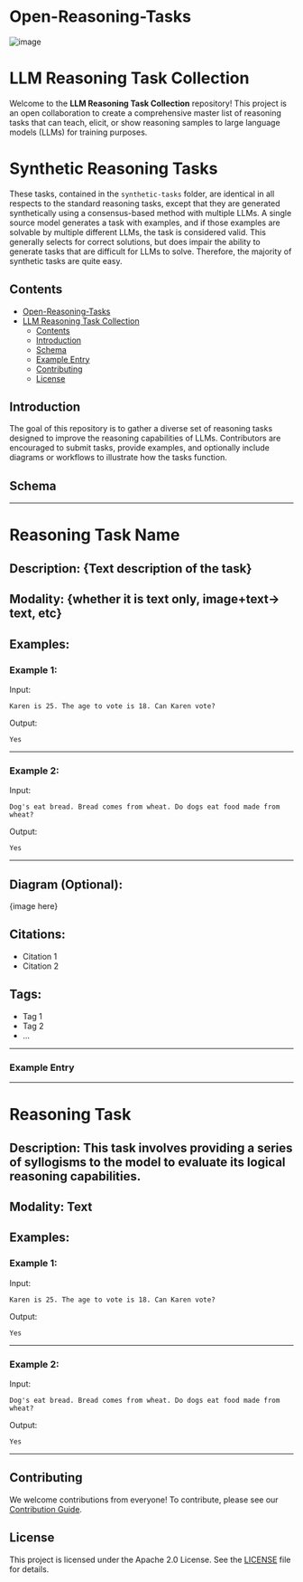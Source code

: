 # Open-Reasoning-Tasks
![image](https://github.com/user-attachments/assets/2527a05e-afbc-4145-9daa-96f0229600f6)

# LLM Reasoning Task Collection

Welcome to the **LLM Reasoning Task Collection** repository! This project is an open collaboration to create a comprehensive master list of reasoning tasks that can teach, elicit, or show reasoning samples to large language models (LLMs) for training purposes.

# Synthetic Reasoning Tasks

These tasks, contained in the `synthetic-tasks` folder, are identical in all respects to the standard reasoning tasks, except that they are generated synthetically using a consensus-based method with multiple LLMs. A single source model generates a task with examples, and if those examples are solvable by multiple different LLMs, the task is considered valid. This generally selects for correct solutions, but does impair the ability to generate tasks that are difficult for LLMs to solve. Therefore, the majority of synthetic tasks are quite easy. 

## Contents

- [Open-Reasoning-Tasks](#open-reasoning-tasks)
- [LLM Reasoning Task Collection](#llm-reasoning-task-collection)
  - [Contents](#contents)
  - [Introduction](#introduction)
  - [Schema](#schema)
  - [Example Entry](#example-entry)
  - [Contributing](#contributing)
  - [License](#license)

## Introduction

The goal of this repository is to gather a diverse set of reasoning tasks designed to improve the reasoning capabilities of LLMs. Contributors are encouraged to submit tasks, provide examples, and optionally include diagrams or workflows to illustrate how the tasks function. 

## Schema

--- 

# Reasoning Task Name

## Description: {Text description of the task} 


## Modality: {whether it is text only, image+text-> text, etc}


## Examples:

### Example 1:

Input:
```
Karen is 25. The age to vote is 18. Can Karen vote?
```  

Output:
```
Yes
```  

---

### Example 2:


Input:
```
Dog's eat bread. Bread comes from wheat. Do dogs eat food made from wheat?
```  

Output:
```
Yes
```  

---


## Diagram (Optional): 

{image here} 


## Citations:
- Citation 1
- Citation 2


## Tags:
- Tag 1
- Tag 2
- ...

---


### Example Entry

---

# Reasoning Task 

## Description: This task involves providing a series of syllogisms to the model to evaluate its logical reasoning capabilities. 


## Modality: Text


## Examples:

### Example 1:

Input:
```
Karen is 25. The age to vote is 18. Can Karen vote?
```  

Output:
```
Yes
```  

---

### Example 2:


Input:
```
Dog's eat bread. Bread comes from wheat. Do dogs eat food made from wheat?
```  

Output:
```
Yes
```  

---

## Contributing

We welcome contributions from everyone! To contribute, please see our [Contribution Guide](CONTRIBUTING.md).

## License

This project is licensed under the Apache 2.0 License. See the [LICENSE](LICENSE) file for details.
